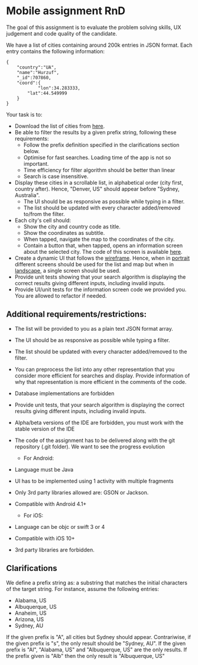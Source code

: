 # Mobile assignment RnD

The goal of this assignment is to evaluate the problem solving skills, UX judgement and code quality of the candidate.

We have a list of cities containing around 200k entries in JSON format. Each entry contains the following information:

```
{
    "country":"UA",
    "name":"Hurzuf",
    "_id":707860,
    "coord":{
            "lon":34.283333,
        "lat":44.549999
    }
}
```

Your task is to:
* Download the list of cities from [here](cities.json).
* Be able to filter the results by a given prefix string, following these requirements:
     * Follow the prefix definition specified in the clarifications section below.
     * Optimise for fast searches. Loading time of the app is not so important.
     * Time efficiency for filter algorithm should be better than linear
     * Search is case insensitive.
* Display these cities in a scrollable list, in alphabetical order (city first, country after). Hence, "Denver, US" should appear before "Sydney, Australia".
     * The UI should be as responsive as possible while typing in a filter.
     * The list should be updated with every character added/removed to/from the filter.
* Each city's cell should:
     * Show the city and country code as title.
     * Show the coordinates as subtitle.
     * When tapped, navigate the map to the coordinates of the city.
     * Contain a button that, when tapped, opens an information screen about the selected city. The code of this screen is available [here](https://TODO).
* Create a dynamic UI that follows the [wireframe](wireframes). Hence, when in [portrait](wireframes/portrait.png) different screens should be used for the list and map but when in [landscape](wireframes/landscape.png), a single screen should be used.
* Provide unit tests showing that your search algorithm is displaying the correct results giving different inputs, including invalid inputs.
* Provide UI/unit tests for the information screen code we provided you. You are allowed to refactor if needed.

## Additional requirements/restrictions:

* The list will be provided to you as a plain text JSON format array.
* The UI should be as responsive as possible while typing a filter.
* The list should be updated with every character added/removed to the filter.
* You can preprocess the list into any other representation that you consider more efficient
for searches and display. Provide information of why that representation is more efficient
in the comments of the code.
* Database implementations are forbidden
* Provide unit tests, that your search algorithm is displaying the correct results giving
different inputs, including invalid inputs.
* Alpha/beta versions of the IDE are forbidden, you must work with the stable version of
the IDE
* The code of the assignment has to be delivered along with the git repository (.git folder).
We want to see the progress evolution

   	* For Android:
* Language must be Java
* UI has to be implemented using 1 activity with multiple fragments
* Only 3rd party libraries allowed are: GSON or Jackson.
*  Compatible with Android 4.1+

	* For iOS:
*  Language can be objc or swift 3 or 4
* Compatible with iOS 10+
* 3rd party libraries are forbidden.

## Clarifications

We define a prefix string as: a substring that matches the initial characters of the target string. For instance, assume the following entries:

* Alabama, US
* Albuquerque, US
* Anaheim, US
* Arizona, US
* Sydney, AU

If the given prefix is "A", all cities but Sydney should appear. Contrariwise, if the given prefix is "s", the only result should be "Sydney, AU".
If the given prefix is "Al", "Alabama, US" and "Albuquerque, US" are the only results. 
If the prefix given is "Alb" then the only result is "Albuquerque, US"
